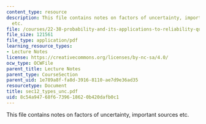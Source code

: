 ```yaml
---
content_type: resource
description: This file contains notes on factors of uncertainty, important sources
  etc.
file: /courses/22-38-probability-and-its-applications-to-reliability-quality-control-and-risk-assessment-fall-2005/8c54a94768f6739618620b420dafb0c1_sec12_types_unc.pdf
file_size: 121561
file_type: application/pdf
learning_resource_types:
- Lecture Notes
license: https://creativecommons.org/licenses/by-nc-sa/4.0/
ocw_type: OCWFile
parent_title: Lecture Notes
parent_type: CourseSection
parent_uid: 1e789a8f-fa8d-3916-8110-ae7d9e36ad35
resourcetype: Document
title: sec12_types_unc.pdf
uid: 8c54a947-68f6-7396-1862-0b420dafb0c1
---
```

This file contains notes on factors of uncertainty, important sources etc.